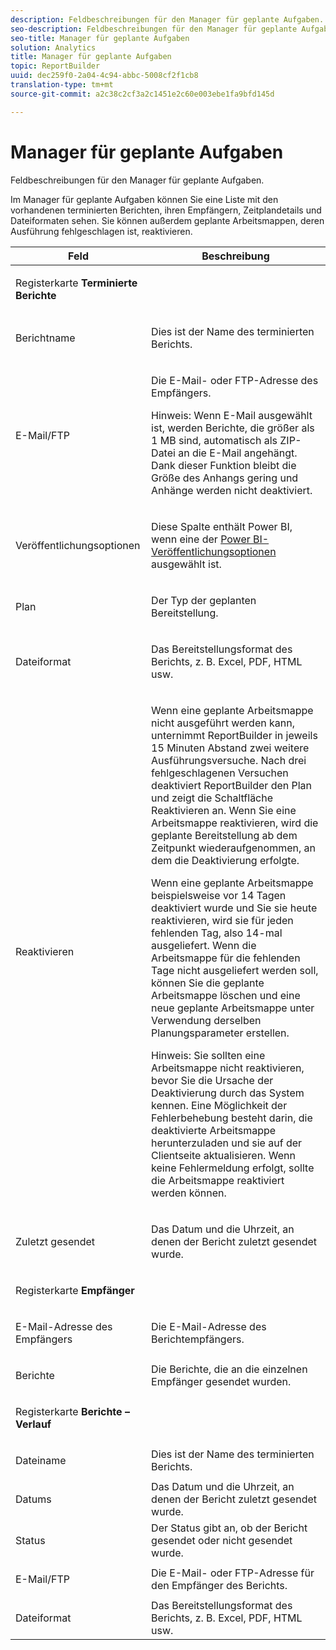 ```yaml
---
description: Feldbeschreibungen für den Manager für geplante Aufgaben.
seo-description: Feldbeschreibungen für den Manager für geplante Aufgaben.
seo-title: Manager für geplante Aufgaben
solution: Analytics
title: Manager für geplante Aufgaben
topic: ReportBuilder
uuid: dec259f0-2a04-4c94-abbc-5008cf2f1cb8
translation-type: tm+mt
source-git-commit: a2c38c2cf3a2c1451e2c60e003ebe1fa9bfd145d

---
```



# Manager für geplante Aufgaben

Feldbeschreibungen für den Manager für geplante Aufgaben.

Im Manager für geplante Aufgaben können Sie eine Liste mit den vorhandenen terminierten Berichten, ihren Empfängern, Zeitplandetails und Dateiformaten sehen. Sie können außerdem geplante Arbeitsmappen, deren Ausführung fehlgeschlagen ist, reaktivieren.

<table id="table_21B07A0B5F1D4435A4E882E45A7A6B6E"> 
 <thead> 
  <tr> 
   <th colname="col1" class="entry"> Feld </th> 
   <th colname="col2" class="entry"> Beschreibung </th> 
  </tr> 
 </thead>
 <tbody> 
  <tr> 
   <td colname="col1"> <p>Registerkarte <b>Terminierte Berichte </b> </p> </td> 
   <td colname="col2"> </td> 
  </tr> 
  <tr> 
   <td colname="col1"> <p>Berichtname </p> </td> 
   <td colname="col2"> <p>Dies ist der Name des terminierten Berichts. </p> </td> 
  </tr> 
  <tr> 
   <td colname="col1"> <p> E-Mail/FTP </p> </td> 
   <td colname="col2"> <p>Die E-Mail- oder FTP-Adresse des Empfängers. </p> <p>Hinweis: Wenn E-Mail ausgewählt ist, werden Berichte, die größer als 1 MB sind, automatisch als ZIP-Datei an die E-Mail angehängt. Dank dieser Funktion bleibt die Größe des Anhangs gering und Anhänge werden nicht deaktiviert. </p> </td> 
  </tr> 
  <tr> 
   <td colname="col1"> <p>Veröffentlichungsoptionen </p> </td> 
   <td colname="col2"> <p>Diese Spalte enthält Power BI, wenn eine der <a href="../../analyze/report-builder/c-publish-power-bi/integration-power-bi.md#concept_0C4105AA10F9460A872C2489C9CD7945" format="dita" scope="local"> Power BI-Veröffentlichungsoptionen</a> ausgewählt ist. </p> </td> 
  </tr> 
  <tr> 
   <td colname="col1"> <p>Plan </p> </td> 
   <td colname="col2"> <p>Der Typ der geplanten Bereitstellung. </p> </td> 
  </tr> 
  <tr> 
   <td colname="col1"> <p> Dateiformat </p> </td> 
   <td colname="col2"> <p> Das Bereitstellungsformat des Berichts, z. B. Excel, PDF, HTML usw. </p> </td> 
  </tr> 
  <tr> 
   <td colname="col1"> <p>Reaktivieren </p> </td> 
   <td colname="col2"> <p>Wenn eine geplante Arbeitsmappe nicht ausgeführt werden kann, unternimmt ReportBuilder in jeweils 15 Minuten Abstand zwei weitere Ausführungsversuche. Nach drei fehlgeschlagenen Versuchen deaktiviert ReportBuilder den Plan und zeigt die Schaltfläche <span class="wintitle">Reaktivieren</span> an. Wenn Sie eine Arbeitsmappe reaktivieren, wird die geplante Bereitstellung ab dem Zeitpunkt wiederaufgenommen, an dem die Deaktivierung erfolgte. </p> <p>Wenn eine geplante Arbeitsmappe beispielsweise vor 14 Tagen deaktiviert wurde und Sie sie heute reaktivieren, wird sie für jeden fehlenden Tag, also 14-mal ausgeliefert. Wenn die Arbeitsmappe für die fehlenden Tage nicht ausgeliefert werden soll, können Sie die geplante Arbeitsmappe löschen und eine neue geplante Arbeitsmappe unter Verwendung derselben Planungsparameter erstellen. </p> <p> <p>Hinweis: Sie sollten eine Arbeitsmappe nicht reaktivieren, bevor Sie die Ursache der Deaktivierung durch das System kennen. Eine Möglichkeit der Fehlerbehebung besteht darin, die deaktivierte Arbeitsmappe herunterzuladen und sie auf der Clientseite aktualisieren. Wenn keine Fehlermeldung erfolgt, sollte die Arbeitsmappe reaktiviert werden können. </p> </p> </td> 
  </tr> 
  <tr> 
   <td colname="col1"> <p>Zuletzt gesendet </p> </td> 
   <td colname="col2"> <p>Das Datum und die Uhrzeit, an denen der Bericht zuletzt gesendet wurde. </p> </td> 
  </tr> 
  <tr> 
   <td colname="col1"> <p>Registerkarte <b>Empfänger </b> </p> </td> 
   <td colname="col2"> </td> 
  </tr> 
  <tr> 
   <td colname="col1"> <p>E-Mail-Adresse des Empfängers </p> </td> 
   <td colname="col2"> Die E-Mail-Adresse des Berichtempfängers. </td> 
  </tr> 
  <tr> 
   <td colname="col1"> <p>Berichte </p> </td> 
   <td colname="col2"> Die Berichte, die an die einzelnen Empfänger gesendet wurden. </td> 
  </tr> 
  <tr> 
   <td colname="col1"> <p>Registerkarte <b>Berichte – Verlauf</b> </p> </td> 
   <td colname="col2"> </td> 
  </tr> 
  <tr> 
   <td colname="col1"> <p>Dateiname </p> </td> 
   <td colname="col2"> Dies ist der Name des terminierten Berichts. </td> 
  </tr> 
  <tr> 
   <td colname="col1"> <p>Datums </p> </td> 
   <td colname="col2"> Das Datum und die Uhrzeit, an denen der Bericht zuletzt gesendet wurde. </td> 
  </tr> 
  <tr> 
   <td colname="col1"> <p>Status </p> </td> 
   <td colname="col2"> Der Status gibt an, ob der Bericht gesendet oder nicht gesendet wurde. </td> 
  </tr> 
  <tr> 
   <td colname="col1"> <p>E-Mail/FTP </p> </td> 
   <td colname="col2"> Die E-Mail- oder FTP-Adresse für den Empfänger des Berichts. </td> 
  </tr> 
  <tr> 
   <td colname="col1"> <p>Dateiformat </p> </td> 
   <td colname="col2"> Das Bereitstellungsformat des Berichts, z. B. Excel, PDF, HTML usw. </td> 
  </tr> 
 </tbody> 
</table>
